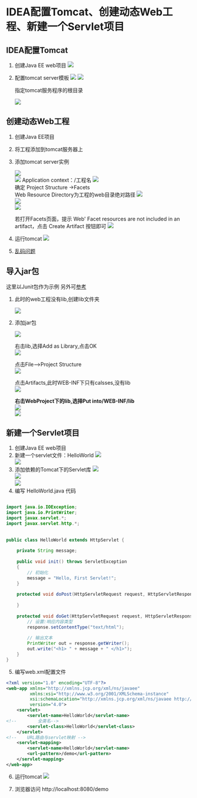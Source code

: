 IDEA配置Tomcat、创建动态Web工程、新建一个Servlet项目
==


## IDEA配置Tomcat

1. 创建Java EE web项目
![](../images/tomcat/tomcat工程00.png)

2. 配置tomcat server模板
    ![](../images/tomcat/tomcat工程01.png)
    ![](../images/tomcat/tomcat工程02.png)  

    指定tomcat服务程序的根目录
    
    ![](../images/tomcat/tomcat工程03.png)




## 创建动态Web工程
1. 创建Java EE项目
2. 将工程添加到tomcat服务器上
3. 添加tomcat server实例

    ![](../images/tomcat/tomcat工程2_1.png)  
    ![](../images/tomcat/tomcat工程04.png) 
    Application context：/工程名 
    ![](../images/tomcat/tomcat工程2_2.png)  
    确定 Project Structure ->Facets  
    Web Resource Directory为工程的web目录绝对路径
    ![](../images/tomcat/tomcat工程07.png)  
    ![](../images/tomcat/tomcat工程05.png)  
    ![](../images/tomcat/tomcat工程06.png)  
    
    若打开Facets页面，提示 Web' Facet resources are not included in an artifact，点击 Create Artifact 按钮即可
    ![](../images/tomcat/create_artifacts_01.png)  
    
    
4. 运行tomcat
    ![](../images/tomcat/tomcat工程2_3.png)  
5. [乱码问题](IntelliJ_IDEA使用TOMCAT中文乱码.md)


## 导入jar包
这里以Junit包作为示例
另外可[参考](../bookmall/README.md)

1. 此时的web工程没有lib,创建lib文件夹

    ![](../images/tomcat/tomcat工程3_1.png)  
2. 添加jar包

    ![](../images/tomcat/tomcat工程3_2.png)    
    
    右击lib,选择Add as Library,点击OK  
    ![](../images/tomcat/tomcat工程3_3.png)  
    
    点击File–>Project Structure    
    ![](../images/tomcat/tomcat工程3_4.png)  
    
    点击Artifacts,此时WEB-INF下只有calsses,没有lib  
    ![](../images/tomcat/tomcat工程3_5.png)   
    
    **右击WebProject下的lib,选择Put into/WEB-INF/lib**   
    ![](../images/tomcat/tomcat工程3_6.png)   
    ![](../images/tomcat/tomcat工程3_7.png)  
    

## 新建一个Servlet项目  
1. 创建Java EE web项目
2. 新建一个servlet文件：HelloWorld
    ![](../images/tomcat/servlet1_1.png)  
    ![](../images/tomcat/servlet1_2.png)  
3. 添加依赖的Tomcat下的Servlet库
    ![](../images/tomcat/servlet1_3.png)  
    ![](../images/tomcat/servlet1_4.png)  
    ![](../images/tomcat/servlet1_5.png)  
4. 编写 HelloWorld.java 代码
```java

import java.io.IOException;
import java.io.PrintWriter;
import javax.servlet.*;
import javax.servlet.http.*;
 
 
public class HelloWorld extends HttpServlet {
 
    private String message;
 
    public void init() throws ServletException
    {
        // 初始化
        message = "Hello, First Servlet!";
    }
 
    protected void doPost(HttpServletRequest request, HttpServletResponse response) throws ServletException, IOException {
 
    }
 
    protected void doGet(HttpServletRequest request, HttpServletResponse response) throws ServletException, IOException {
        // 设置:响应内容类型
        response.setContentType("text/html");
 
        // 输出文本
        PrintWriter out = response.getWriter();
        out.write("<h1> " + message + " </h1>");
    }
}

```

5. 编写web.xml配置文件
```xml
<?xml version="1.0" encoding="UTF-8"?>
<web-app xmlns="http://xmlns.jcp.org/xml/ns/javaee"
         xmlns:xsi="http://www.w3.org/2001/XMLSchema-instance"
         xsi:schemaLocation="http://xmlns.jcp.org/xml/ns/javaee http://xmlns.jcp.org/xml/ns/javaee/web-app_4_0.xsd"
         version="4.0">
    <servlet>
        <servlet-name>HelloWorld</servlet-name>
<!--        全类名-->
        <servlet-class>HelloWorld</servlet-class>
    </servlet>
<!--    URL路由与servlet映射 -->
    <servlet-mapping>
        <servlet-name>HelloWorld</servlet-name>
        <url-pattern>/demo</url-pattern>
    </servlet-mapping>
</web-app>
```


6. 运行tomcat
    ![](../images/tomcat/servlet1_6.png)  

7. 浏览器访问 http://localhost:8080/demo

